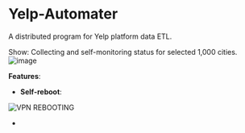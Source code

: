 # Yelp-Automater
A distributed program for Yelp platform data ETL.

Show: Collecting and self-monitoring status for selected 1,000 cities. 
![image](https://github.com/user-attachments/assets/5ef960ec-48aa-4f64-93a8-da13c58460e2)

**Features**:
- **Self-reboot**:

![VPN REBOOTING](https://github.com/user-attachments/assets/cef6a56f-af5e-4a99-ba8e-dc4cb4606f9a)

- 
